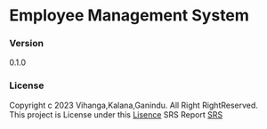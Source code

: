 # Employee Management System
### Version
0.1.0
### License
Copyright c 2023 Vihanga,Kalana,Ganindu. All Right RightReserved. <br>
This project is License under this [Lisence](Lisence.txt)
SRS Report [SRS](SRS.pdf) 
